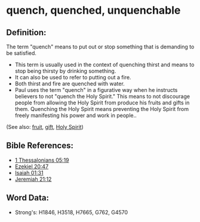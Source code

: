 # quench, quenched, unquenchable #

## Definition: ##

The term "quench" means to put out or stop something that is demanding to be satisfied.

* This term is usually used in the context of quenching thirst and means to stop being thirsty by drinking something.
* It can also be used to refer to putting out a fire.
* Both thirst and fire are quenched with water.
* Paul uses the term "quench" in a figurative way when he instructs believers to not "quench the Holy Spirit." This means to not discourage people from allowing the Holy Spirit from produce his fruits and gifts in them. Quenching the Holy Spirit means preventing the Holy Spirit from freely manifesting his power and work in people..

(See also: [fruit](../other/fruit.md), [gift](../kt/gift.md), [Holy Spirit](../kt/holyspirit.md))

## Bible References: ##

* [1 Thessalonians 05:19](rc://en/tn/help/1th/05/19)
* [Ezekiel 20:47](rc://en/tn/help/ezk/20/47)
* [Isaiah 01:31](rc://en/tn/help/isa/01/31)
* [Jeremiah 21:12](rc://en/tn/help/jer/21/12)

## Word Data: ##

* Strong's: H1846, H3518, H7665, G762, G4570
